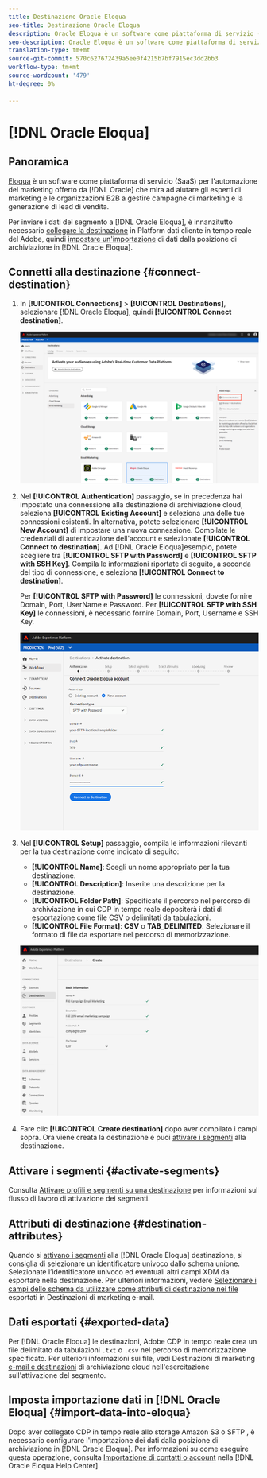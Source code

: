 ```yaml
---
title: Destinazione Oracle Eloqua
seo-title: Destinazione Oracle Eloqua
description: Oracle Eloqua è un software come piattaforma di servizio (SaaS) per l'automazione del marketing offerto da Oracle che mira ad aiutare gli esperti di marketing e le organizzazioni B2B a gestire le campagne di marketing e la generazione di lead di vendita.
seo-description: Oracle Eloqua è un software come piattaforma di servizio (SaaS) per l'automazione del marketing offerto da Oracle che mira ad aiutare gli esperti di marketing e le organizzazioni B2B a gestire le campagne di marketing e la generazione di lead di vendita.
translation-type: tm+mt
source-git-commit: 570c627672439a5ee0f4215b7bf7915ec3dd2bb3
workflow-type: tm+mt
source-wordcount: '479'
ht-degree: 0%

---
```



# [!DNL Oracle Eloqua]

## Panoramica

[Eloqua](https://www.oracle.com/marketingcloud/products/marketing-automation/) è un software come piattaforma di servizio (SaaS) per l&#39;automazione del marketing offerto da [!DNL Oracle] che mira ad aiutare gli esperti di marketing e le organizzazioni B2B a gestire campagne di marketing e la generazione di lead di vendita.

Per inviare i dati del segmento a [!DNL Oracle Eloqua], è innanzitutto necessario [collegare la destinazione](#connect-destination) in  Platform dati cliente in tempo reale del Adobe, quindi [impostare un&#39;importazione](#import-data-into-eloqua) di dati dalla posizione di archiviazione in [!DNL Oracle Eloqua].

## Connetti alla destinazione {#connect-destination}

1. In **[!UICONTROL Connections]** > **[!UICONTROL Destinations]**, selezionare [!DNL Oracle Eloqua], quindi **[!UICONTROL Connect destination]**.

   ![Connetti a Eloqua](/help/rtcdp/destinations/assets/connect-oracle-eloqua.png)

2. Nel **[!UICONTROL Authentication]** passaggio, se in precedenza hai impostato una connessione alla destinazione di archiviazione cloud, seleziona **[!UICONTROL Existing Account]** e seleziona una delle tue connessioni esistenti. In alternativa, potete selezionare **[!UICONTROL New Account]** di impostare una nuova connessione. Compilate le credenziali di autenticazione dell&#39;account e selezionate **[!UICONTROL Connect to destination]**. Ad [!DNL Oracle Eloqua]esempio, potete scegliere tra **[!UICONTROL SFTP with Password]** e **[!UICONTROL SFTP with SSH Key]**. Compila le informazioni riportate di seguito, a seconda del tipo di connessione, e seleziona **[!UICONTROL Connect to destination]**.

   Per **[!UICONTROL SFTP with Password]** le connessioni, dovete fornire Domain, Port, UserName e Password.
Per **[!UICONTROL SFTP with SSH Key]** le connessioni, è necessario fornire Domain, Port, Username e SSH Key.

   ![Configurare la procedura guidata Eloqua](/help/rtcdp/destinations/assets/eloqua-authentication.png)

3. Nel **[!UICONTROL Setup]** passaggio, compila le informazioni rilevanti per la tua destinazione come indicato di seguito:
   * **[!UICONTROL Name]**: Scegli un nome appropriato per la tua destinazione.
   * **[!UICONTROL Description]**: Inserite una descrizione per la destinazione.
   * **[!UICONTROL Folder Path]**: Specificate il percorso nel percorso di archiviazione in cui CDP in tempo reale depositerà i dati di esportazione come file CSV o delimitati da tabulazioni.
   * **[!UICONTROL File Format]**: **CSV** o **TAB_DELIMITED**. Selezionare il formato di file da esportare nel percorso di memorizzazione.

   ![Informazioni di base Eloqua](/help/rtcdp/destinations/assets/eloqua-basic-information.png)

4. Fare clic **[!UICONTROL Create destination]** dopo aver compilato i campi sopra. Ora viene creata la destinazione e puoi [attivare i segmenti](/help/rtcdp/destinations/activate-destinations.md) alla destinazione.

## Attivare i segmenti {#activate-segments}

Consulta [Attivare profili e segmenti su una destinazione](/help/rtcdp/destinations/activate-destinations.md) per informazioni sul flusso di lavoro di attivazione dei segmenti.

## Attributi di destinazione {#destination-attributes}

Quando si [attivano i segmenti](/help/rtcdp/destinations/activate-destinations.md) alla [!DNL Oracle Eloqua] destinazione, si consiglia di selezionare un identificatore univoco dallo schema [](../../profile/home.md#profile-fragments-and-union-schemas)unione. Selezionate l’identificatore univoco ed eventuali altri campi XDM da esportare nella destinazione. Per ulteriori informazioni, vedere [Selezionare i campi dello schema da utilizzare come attributi di destinazione nei file](/help/rtcdp/destinations/email-marketing-destinations.md#destination-attributes) esportati in Destinazioni di marketing e-mail.

## Dati esportati {#exported-data}

Per [!DNL Oracle Eloqua] le destinazioni,  Adobe CDP in tempo reale crea un file delimitato da tabulazioni `.txt` o `.csv` nel percorso di memorizzazione specificato. Per ulteriori informazioni sui file, vedi Destinazioni di marketing [e-mail e destinazioni](/help/rtcdp/destinations/activate-destinations.md#esp-and-cloud-storage) di archiviazione cloud nell&#39;esercitazione sull&#39;attivazione del segmento.

<!--

Expect a new file to be created in your storage location every day. The file format is:

`Oracle_Eloqua_segment<segmentID>_<timestamp-yyyymmddhhmmss>.csv`

```
Oracle_Eloqua_segment12341e18-abcd-49c2-836d-123c88e76c39_20200408061804.csv
Oracle_Eloqua_segment12341e18-abcd-49c2-836d-123c88e76c39_20200409052200.csv
Oracle_Eloqua_segment12341e18-abcd-49c2-836d-123c88e76c39_20200410061130.csv
```

The presence of these files in your storage location is confirmation of successful activation. To understand how the exported files are structured, you can [download a sample .csv file](/help/rtcdp/destinations/assets/sample_export_file_segment12341e18-abcd-49c2-836d-123c88e76c39_20200408061804.csv). This sample file includes the profile attributes `person.firstname`, `person.lastname`, `person.gender`, `person.birthyear`, and `personalEmail.address`.

-->

## Imposta importazione dati in [!DNL Oracle Eloqua] {#import-data-into-eloqua}

Dopo aver collegato CDP in tempo reale allo storage Amazon S3 o SFTP , è necessario configurare l&#39;importazione dei dati dalla posizione di archiviazione in [!DNL Oracle Eloqua]. Per informazioni su come eseguire questa operazione, consulta [Importazione di contatti o account](https://docs.oracle.com/cloud/latest/marketingcs_gs/OMCAA/Help/DataImportExport/Tasks/ImportingContactsOrAccounts.htm) nella [!DNL Oracle Eloqua Help Center].